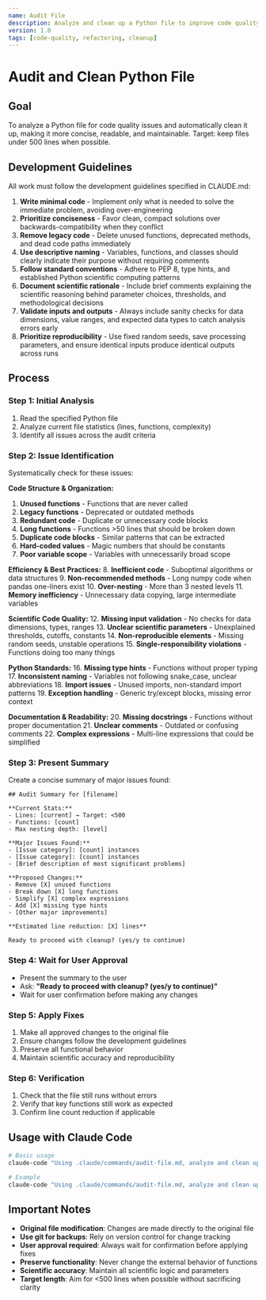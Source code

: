 ```yaml
---
name: Audit File
description: Analyze and clean up a Python file to improve code quality and readability
version: 1.0
tags: [code-quality, refactoring, cleanup]
---
```


# Audit and Clean Python File

## Goal
To analyze a Python file for code quality issues and automatically clean it up, making it more concise, readable, and maintainable. Target: keep files under 500 lines when possible.

## Development Guidelines

All work must follow the development guidelines specified in CLAUDE.md:
1. **Write minimal code** - Implement only what is needed to solve the immediate problem, avoiding over-engineering
2. **Prioritize conciseness** - Favor clean, compact solutions over backwards-compatibility when they conflict
3. **Remove legacy code** - Delete unused functions, deprecated methods, and dead code paths immediately
4. **Use descriptive naming** - Variables, functions, and classes should clearly indicate their purpose without requiring comments
5. **Follow standard conventions** - Adhere to PEP 8, type hints, and established Python scientific computing patterns
6. **Document scientific rationale** - Include brief comments explaining the scientific reasoning behind parameter choices, thresholds, and methodological decisions
7. **Validate inputs and outputs** - Always include sanity checks for data dimensions, value ranges, and expected data types to catch analysis errors early
8. **Prioritize reproducibility** - Use fixed random seeds, save processing parameters, and ensure identical inputs produce identical outputs across runs

## Process

### Step 1: Initial Analysis
1. Read the specified Python file
2. Analyze current file statistics (lines, functions, complexity)
3. Identify all issues across the audit criteria

### Step 2: Issue Identification
Systematically check for these issues:

**Code Structure & Organization:**
1. **Unused functions** - Functions that are never called
2. **Legacy functions** - Deprecated or outdated methods
3. **Redundant code** - Duplicate or unnecessary code blocks
4. **Long functions** - Functions >50 lines that should be broken down
5. **Duplicate code blocks** - Similar patterns that can be extracted
6. **Hard-coded values** - Magic numbers that should be constants
7. **Poor variable scope** - Variables with unnecessarily broad scope

**Efficiency & Best Practices:**
8. **Inefficient code** - Suboptimal algorithms or data structures
9. **Non-recommended methods** - Long numpy code when pandas one-liners exist
10. **Over-nesting** - More than 3 nested levels
11. **Memory inefficiency** - Unnecessary data copying, large intermediate variables

**Scientific Code Quality:**
12. **Missing input validation** - No checks for data dimensions, types, ranges
13. **Unclear scientific parameters** - Unexplained thresholds, cutoffs, constants
14. **Non-reproducible elements** - Missing random seeds, unstable operations
15. **Single-responsibility violations** - Functions doing too many things

**Python Standards:**
16. **Missing type hints** - Functions without proper typing
17. **Inconsistent naming** - Variables not following snake_case, unclear abbreviations
18. **Import issues** - Unused imports, non-standard import patterns
19. **Exception handling** - Generic try/except blocks, missing error context

**Documentation & Readability:**
20. **Missing docstrings** - Functions without proper documentation
21. **Unclear comments** - Outdated or confusing comments
22. **Complex expressions** - Multi-line expressions that could be simplified

### Step 3: Present Summary
Create a concise summary of major issues found:

```
## Audit Summary for [filename]

**Current Stats:**
- Lines: [current] → Target: <500
- Functions: [count]
- Max nesting depth: [level]

**Major Issues Found:**
- [Issue category]: [count] instances
- [Issue category]: [count] instances
- [Brief description of most significant problems]

**Proposed Changes:**
- Remove [X] unused functions
- Break down [X] long functions
- Simplify [X] complex expressions
- Add [X] missing type hints
- [Other major improvements]

**Estimated line reduction: [X] lines**

Ready to proceed with cleanup? (yes/y to continue)
```

### Step 4: Wait for User Approval
- Present the summary to the user
- Ask: **"Ready to proceed with cleanup? (yes/y to continue)"**
- Wait for user confirmation before making any changes

### Step 5: Apply Fixes
1. Make all approved changes to the original file
2. Ensure changes follow the development guidelines
3. Preserve all functional behavior
4. Maintain scientific accuracy and reproducibility

### Step 6: Verification
1. Check that the file still runs without errors
2. Verify that key functions still work as expected
3. Confirm line count reduction if applicable

## Usage with Claude Code

```bash
# Basic usage
claude-code "Using .claude/commands/audit-file.md, analyze and clean up [file-path]. Show me the audit summary first and wait for my approval before making changes."

# Example
claude-code "Using .claude/commands/audit-file.md, analyze and clean up src/eeg_processor/pipeline.py. Show me the audit summary first and wait for my approval before making changes."
```

## Important Notes

- **Original file modification**: Changes are made directly to the original file
- **Use git for backups**: Rely on version control for change tracking
- **User approval required**: Always wait for confirmation before applying fixes
- **Preserve functionality**: Never change the external behavior of functions
- **Scientific accuracy**: Maintain all scientific logic and parameters
- **Target length**: Aim for <500 lines when possible without sacrificing clarity
